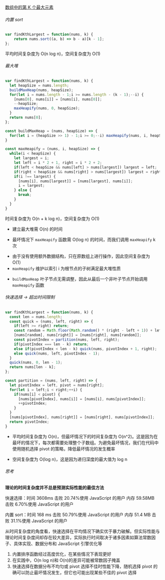 [数组中的第 K 个最大元素](https://leetcode.cn/problems/kth-largest-element-in-an-array/)

###### 内置 sort

```JavaScript
var findKthLargest = function(nums, k) {
	return nums.sort((a, b) => b - a)[k - 1];
};
```

平均时间复杂度为 O(n log n)，空间复杂度为 O(1)

###### 最大堆

```JavaScript
var findKthLargest = function(nums, k) {
  let heapSize = nums.length;
  buildMaxHeap(nums, heapSize);
  for(let i = nums.length - 1;i >= nums.length - (k - 1);--i) {
    [nums[0], nums[i]] = [nums[i], nums[0]];
    --heapSize;
    maxHeapify(nums, 0, heapSize);
  }
  return nums[0];
};

const buildMaxHeap = (nums, heapSize) => {
  for(let i = (heapSize >> 1) - 1;i >= 0;--i) maxHeapify(nums, i, heapSize);
}

const maxHeapify = (nums, i, heapSize) => {
  while(i < heapSize) {
    let largest = i;
    let left = i * 2 + 1, right = i * 2 + 2;
    if(left < heapSize && nums[left] > nums[largest]) largest = left;
    if(right < heapSize && nums[right] > nums[largest]) largest = right;
    if(i !== largest) {
      [nums[i], nums[largest]] = [nums[largest], nums[i]];
      i = largest;
    } else {
      break;
    }
  }
}
```

时间复杂度为 O(n + k log n)，空间复杂度为 O(1)

- 建立最大堆需 O(n) 的时间
* 最坏情况下 `maxHeapify` 函数需 O(log n) 的时间，而我们调用 `maxHeapify` k 次
- 由于没有使用额外数据结构，只在原数组上进行操作，因此空间复杂度为 O(1）
- `maxHeapify` 维护以索引 i 为根节点的子树满足最大堆性质
* `buildMaxHeap` 叶子节点无需调整，因此从最后一个非叶子节点开始调用 `maxHeapify` 函数

###### 快速选择 -> 超出时间限制

```javascript
var findKthLargest = function(nums, k) {
  const len = nums.length;
  const quick = (nums, left, right) => {
    if(left >= right) return;
    const random = Math.floor(Math.random() * (right - left + 1)) + left;
    [nums[random], nums[right]] = [nums[right], nums[random]];
    const pivotIndex = partition(nums, left, right);
    if(pivotIndex === len - k) return;
    else if(pivotIndex < len - k) quick(nums, pivotIndex + 1, right);
    else quick(nums, left, pivotIndex - 1);
  }
  quick(nums, 0, len - 1);
  return nums[len - k];
};

const partition = (nums, left, right) => {
  let pivotIndex = left, pivot = nums[right];
  for(let i = left;i < right;++i) {
    if(nums[i] < pivot) {
      [nums[pivotIndex], nums[i]] = [nums[i], nums[pivotIndex]];
      ++pivotIndex;
    }
  }
  [nums[pivotIndex], nums[right]] = [nums[right], nums[pivotIndex]];
  return pivotIndex;
}
```

- 平均时间复杂度为 O(n)，但最坏情况下的时间复杂度为 O(n^2)。这是因为在最坏的情况下，每次都需要处理整个子数组。为避免最坏情况，我们在代码中使用随机选择 pivot 的策略，降低最坏情况的发生概率

* 空间复杂度为 O(log n)，这是因为递归深度的最大值为 log n

###### 思考

**理论的时间复杂度并不总是预测实际性能的最佳方法**

快速选择：时间 3608ms 击败 20.74%使用 JavaScript 的用户
内存 59.58MB 击败 6.70%使用 JavaScript 的用户

内置 sort：时间 168 ms 击败 50.79%使用 JavaScript 的用户
内存 51.4 MB 击败 31.1%使用 JavaScript 的用户

从时间复杂度的角度看，快速选择在平均情况下确实优于暴力破解。但实际性能与理论时间复杂度间却存在较大差异，实际执行时间取决于诸多因素如算法常数因子、具体实现、数据分布和 JavaScript 引擎优化等

1. 内置排序函数经过高度优化，在某些情况下表现更好
2. 在实践中，O(n log n)和 O(n)的差异可能被常数因子掩盖
3. 快速选择在数据分布不均匀或 pivot 选择不佳时性能下降，随机选择 pivot 的确可以防止最坏情况发生，但它也可能出现某些不佳的 pivot 选择
